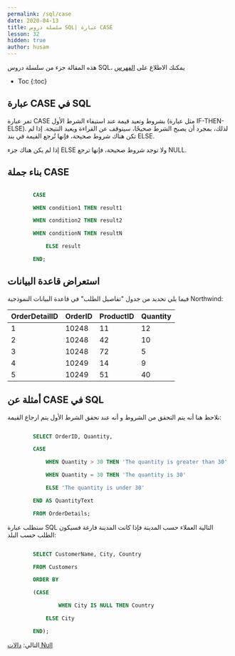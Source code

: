 ```yaml
---
permalink: /sql/case
date: 2020-04-13
title: سلسلة دروس SQL| عبارة CASE
lesson: 32
hidden: true
author: husam
---
```


هذه المقالة جزء من سلسلة دروس SQL، يمكنك الاطلاع على [الفهرس](intro)

* Toc
{:toc}

## عبارة CASE في SQL

تمر عبارة CASE بشروط وتعيد قيمة عند استيفاء الشرط الأول (مثل عبارة IF-THEN-ELSE). لذلك، بمجرد أن يصبح الشرط صحيحًا، سيتوقف عن القراءة ويعيد النتيجة. إذا لم تكن هناك شروط صحيحة، فإنها تُرجع القيمة في بند ELSE.

إذا لم يكن هناك جزء ELSE ولا توجد شروط صحيحة، فإنها ترجع NULL.

## بناء جملة CASE

```sql

		CASE

		WHEN condition1 THEN result1

		WHEN condition2 THEN result2

		WHEN conditionN THEN resultN

    		ELSE result

		END; 

```


## استعراض قاعدة البيانات

فيما يلي تحديد من جدول "تفاصيل الطلب" في قاعدة البيانات النموذجية Northwind:

| OrderDetailID |	OrderID |	ProductID |	Quantity |
| -------------- | ---------- | --------------- | ------------ | 
| 1 |	10248 |	11 |	12 |
| 2 |	10248 |	42 |	10 |
| 3 |	10248 |	72 |	5 |
| 4 |	10249 |	14 |	9 |
| 5 |	10249 |	51 |	40 |

## أمثلة عن CASE في SQL

نلاحظ هنا أنه يتم التحقق من الشروط و أنه عند تحقق الشرط الأول يتم ارجاع القيمة:


```sql

		SELECT OrderID, Quantity,

		CASE

    		WHEN Quantity > 30 THEN 'The quantity is greater than 30'

    		WHEN Quantity = 30 THEN 'The quantity is 30'

    		ELSE 'The quantity is under 30'

		END AS QuantityText

		FROM OrderDetails; 

```

ستطلب عبارة SQL التالية العملاء حسب المدينة فإذا كانت المدينة فارغة فسيكون الطلب حسب البلد:


```sql

		SELECT CustomerName, City, Country

		FROM Customers

		ORDER BY

		(CASE

    			WHEN City IS NULL THEN Country

    		ELSE City

		END); 

```

التالي: [دالات Null ](Null)
